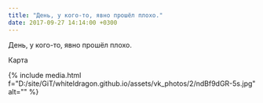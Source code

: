 ```yaml
---
title: "День, у кого-то, явно прошёл плохо."
date: 2017-09-27 14:14:00 +0300
---
```


День, у кого-то, явно прошёл плохо.

Карта

{% include media.html f="D:/site/GiT/whiteldragon.github.io/assets/vk_photos/2/ndBf9dGR-5s.jpg" alt="" %}
